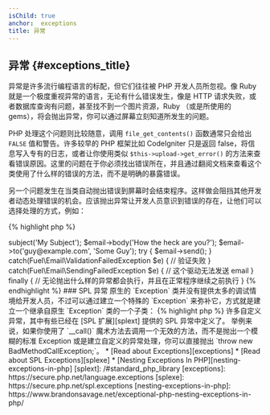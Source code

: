 ```yaml
---
isChild: true
anchor:  exceptions
title: 异常
---
```


## 异常 {#exceptions_title}

异常是许多流行编程语言的标配，但它们往往被 PHP 开发人员所忽视。像 Ruby 就是一个极度重视异常的语言，无论有什么错误发生，像是 HTTP 请求失败，或者数据库查询有问题，甚至找不到一个图片资源，Ruby （或是所使用的 gems），将会抛出异常，你可以通过屏幕立刻知道所发生的问题。

PHP 处理这个问题则比较随意，调用 `file_get_contents()` 函数通常只会给出 `FALSE` 值和警告。许多较早的 PHP 框架比如 CodeIgniter 只是返回 false，将信息写入专有的日志，或者让你使用类似 `$this->upload->get_error()` 的方法来查看错误原因。这里的问题在于你必须找出错误所在，并且通过翻阅文档来查看这个类使用了什么样的错误的方法，而不是明确的暴露错误。

另一个问题发生在当类自动抛出错误到屏幕时会结束程序。这样做会阻挡其他开发者动态处理错误的机会。应该抛出异常让开发人员意识到错误的存在，让他们可以选择处理的方式，例如：

{% highlight php %}
<?php
$email = new Fuel\Email;
$email->subject('My Subject');
$email->body('How the heck are you?');
$email->to('guy@example.com', 'Some Guy');

try
{
    $email->send();
}
catch(Fuel\Email\ValidationFailedException $e)
{
    // 验证失败
}
catch(Fuel\Email\SendingFailedException $e)
{
    // 这个驱动无法发送 email
}
finally
{
    // 无论抛出什么样的异常都会执行，并且在正常程序继续之前执行
}
{% endhighlight %}

### SPL 异常

原生的 `Exception` 类并没有提供太多的调试情境给开发人员，不过可以通过建立一个特殊的 `Exception` 来弥补它，方式就是建立一个继承自原生 `Exception` 类的一个子类：

{% highlight php %}
<?php
class ValidationException extends Exception {}
{% endhighlight %}

如此一来，可以加入多个 catch 区块，并且根据不同的异常分别处理。通过这样可以建立 <em>许多</em>自定义异常，其中有些已经在 [SPL 扩展][splext] 提供的 SPL 异常中定义了。

举例来说，如果你使用了 `__call()` 魔术方法去调用一个无效的方法，而不是抛出一个模糊的标准 Exception 或是建立自定义的异常处理，你可以直接抛出 `throw new BadMethodCallException;`。

* [Read about Exceptions][exceptions]
* [Read about SPL Exceptions][splexe]
* [Nesting Exceptions In PHP][nesting-exceptions-in-php]


[splext]: /#standard_php_library
[exceptions]: https://secure.php.net/language.exceptions
[splexe]: https://secure.php.net/spl.exceptions
[nesting-exceptions-in-php]: https://www.brandonsavage.net/exceptional-php-nesting-exceptions-in-php/
